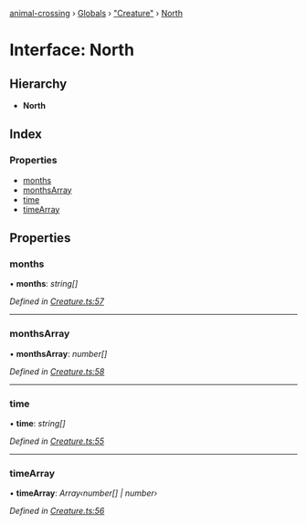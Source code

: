 [animal-crossing](../README.md) › [Globals](../globals.md) › ["Creature"](../modules/_creature_.md) › [North](_creature_.north.md)

# Interface: North

## Hierarchy

* **North**

## Index

### Properties

* [months](_creature_.north.md#months)
* [monthsArray](_creature_.north.md#monthsarray)
* [time](_creature_.north.md#time)
* [timeArray](_creature_.north.md#timearray)

## Properties

###  months

• **months**: *string[]*

*Defined in [Creature.ts:57](https://github.com/Norviah/animal-crossing/blob/87636f7/module/types/Creature.ts#L57)*

___

###  monthsArray

• **monthsArray**: *number[]*

*Defined in [Creature.ts:58](https://github.com/Norviah/animal-crossing/blob/87636f7/module/types/Creature.ts#L58)*

___

###  time

• **time**: *string[]*

*Defined in [Creature.ts:55](https://github.com/Norviah/animal-crossing/blob/87636f7/module/types/Creature.ts#L55)*

___

###  timeArray

• **timeArray**: *Array‹number[] | number›*

*Defined in [Creature.ts:56](https://github.com/Norviah/animal-crossing/blob/87636f7/module/types/Creature.ts#L56)*
